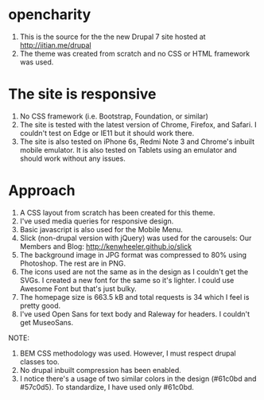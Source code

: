 # opencharity
1. This is the source for the the new Drupal 7 site hosted at http://iitian.me/drupal
2. The theme was created from scratch and no CSS or HTML framework was used.
 
# The site is responsive
1. No CSS framework (i.e. Bootstrap, Foundation, or similar)
2. The site is tested with the latest version of Chrome, Firefox, and Safari. I couldn't test on Edge or IE11 but it should work there.
3. The site is also tested on iPhone 6s, Redmi Note 3 and Chrome's inbuilt mobile emulator. It is also tested on Tablets using an emulator and should work without any issues.

# Approach
1. A CSS layout from scratch has been created for this theme.
2. I've used media queries for responsive design.
3. Basic javascript is also used for the Mobile Menu.
4. Slick (non-drupal version with jQuery) was used for the carousels: Our Members and Blog: http://kenwheeler.github.io/slick
5. The background image in JPG format was compressed to 80% using Photoshop. The rest are in PNG.
6. The icons used are not the same as in the design as I couldn't get the SVGs. I created a new font for the same so it's lighter. I could use Awesome Font but that's just bulky. 
7. The homepage size is 663.5 kB and total requests is 34 which I feel is pretty good.
8. I've used Open Sans for text body and Raleway for headers. I couldn't get MuseoSans.

NOTE: 
1. BEM CSS methodology was used. However, I must respect drupal classes too.
2. No drupal inbuilt compression has been enabled.
3. I notice there's a usage of two similar colors in the design (#61c0bd and #57c0d5). To standardize, I have used only #61c0bd.


